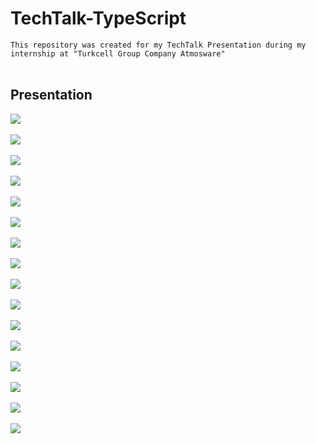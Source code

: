 # TechTalk-TypeScript
`This repository was created for my TechTalk Presentation during my internship at "Turkcell Group Company Atmosware"` <br><br>

## Presentation
<img src="https://github.com/user-attachments/assets/9a04ffc7-a758-47b6-ae93-d5914eaf2b67"> <br><br>
<img src="https://github.com/user-attachments/assets/6906e0b2-6360-41b8-a160-d8e8787dbcb3"> <br><br>
<img src="https://github.com/user-attachments/assets/ccd06a5e-1536-4a78-8adf-6f133a702d28"> <br><br>
<img src="https://github.com/user-attachments/assets/0fb92060-2d97-422a-8704-50562989370f"> <br><br>
<img src="https://github.com/user-attachments/assets/964868b8-ab93-4b22-b821-15adbe831b12"> <br><br>
<img src="https://github.com/user-attachments/assets/c7062714-c4b8-4367-913c-5950acd69dd3"> <br><br>
<img src="https://github.com/user-attachments/assets/2a4d49c6-122f-4d02-90db-ee61ad4a0dfa"> <br><br>
<img src="https://github.com/user-attachments/assets/3f47cc12-8b9f-4b6a-b37d-00aca3f6dddb"> <br><br>
<img src="https://github.com/user-attachments/assets/d46e3774-38d4-45ae-beec-419bda3bb23c"> <br><br>
<img src="https://github.com/user-attachments/assets/94c6fbad-3ee8-46c8-a374-2be6b00cff93"> <br><br>
<img src="https://github.com/user-attachments/assets/b77ff056-f702-4a46-bf9c-6fae74238d4d"> <br><br>
<img src="https://github.com/user-attachments/assets/17b4c5c5-774a-46b8-b30f-a8177a4da914"> <br><br>
<img src="https://github.com/user-attachments/assets/28a0fd77-1b70-4f7d-9e34-bfa3fa849e91"> <br><br>
<img src="https://github.com/user-attachments/assets/f4788795-bbea-4579-81cd-a42e785d336c"> <br><br>
<img src="https://github.com/user-attachments/assets/0585638f-5fc2-4e78-80c6-3630014d9a98"> <br><br>
<img src="https://github.com/user-attachments/assets/4c5ba487-c4ac-4a9a-b61c-16b4a3458b63"> <br><br>
